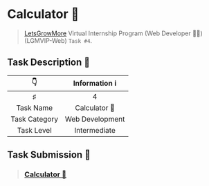 # Calculator 🧮

> [LetsGrowMore](https://letsgrowmore.in) Virtual Internship Program (Web Developer 👨‍💻) (LGMVIP-Web) `Task #4`.

## Task Description 📄

|      👇       |  Information ℹ  |
| :-----------: | :-------------: |
|       ♯       |        4        |
|   Task Name   |  Calculator 🧮  |
| Task Category | Web Development |
|  Task Level   |  Intermediate   |

## Task Submission 📝

> ### [Calculator 🧮](https://ev52fn.csb.app)
